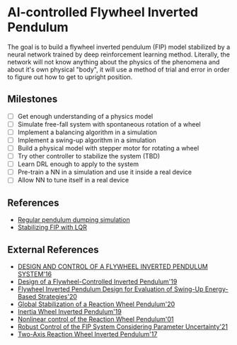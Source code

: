 # AI-controlled Flywheel Inverted Pendulum

The goal is to build a flywheel inverted pendulum (FIP) model stabilized by a neural network trained by deep reinforcement learning method. Literally, the network will not know anything about the physics of the phenomena and about it's own physical "body", it will use a method of trial and error in order to figure out how to get to upright position.


## Milestones

- [ ] Get enough understanding of a physics model
- [ ] Simulate free-fall system with spontaneous rotation of a wheel
- [ ] Implement a balancing algorithm in a simulation
- [ ] Implement a swing-up algorithm in a simulation
- [ ] Build a physical model with stepper motor for rotating a wheel
- [ ] Try other controller to stabilize the system (TBD)
- [ ] Learn DRL enough to apply to the system
- [ ] Pre-train a NN in a simulation and use it inside a real device
- [ ] Allow NN to tune itself in a real device

## References

- [Regular pendulum dumping simulation](https://colab.research.google.com/drive/1u6tl5SG2cvKg8DLndMQ9u2ieP07KyDuc#scrollTo=PbFrm5GsAxk4)
- [Stabilizing FIP with LQR](https://colab.research.google.com/drive/1kIb0vfg7HsaBy3xPXdWx9-hCGLleFcXF#scrollTo=zqa5uH2bmCwl)

## External References

- [DESIGN AND CONTROL OF A FLYWHEEL INVERTED PENDULUM SYSTEM'16](articles/design_and_control_of_a_flywheel_inverted_pendulum_system.pdf)
- [Design of a Flywheel-Controlled Inverted Pendulum'19](articles/design_of_a_flywheel-controlled_inverted_pendulum_2019.pdf)
- [Flywheel Inverted Pendulum Design for Evaluation of Swing-Up Energy-Based Strategies'20](articles/flywheel_inverted_pendulum_design_for_evaluation_of_swing-up_energy-based_strategies_2020.pdf)
- [Global Stabilization of a Reaction Wheel Pendulum'20](articles/global_stabilization_of_a_reaction_wheel_pendulum_2020.pdf)
- [Inertia Wheel Inverted Pendulum'19](articles/inertia_wheel_inverted_pendulum_2019.pdf)
- [Nonlinear control of the Reaction Wheel Pendulum'01](articles/nonlinear_control_of_the_reaction_wheel_pendulum_2001.pdf)
- [Robust Control of the FIP System Considering Parameter Uncertainty'21](articles/robust_control_of_the_fip_system_considering_parameter_uncertainty_2021.pdf)
- [Two-Axis Reaction Wheel Inverted Pendulum'17](articles/two-axis_reaction_wheel_inverted_pendulum_2017.pdf)
